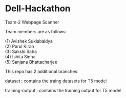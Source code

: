 # Dell-Hackathon
Team-2 Webpage Scanner

Team members are as follows:

(1) Avishek Suklabaidya  
(2) Parul Kiran  
(3) Sakshi Saha  
(4) Ishita Sinha  
(5) Sanjana Bhattacharjee


This repo has 2 additional  branches:

dataset : contains the traing datasets for T5 model

training-output : contains the training output for T5 model
